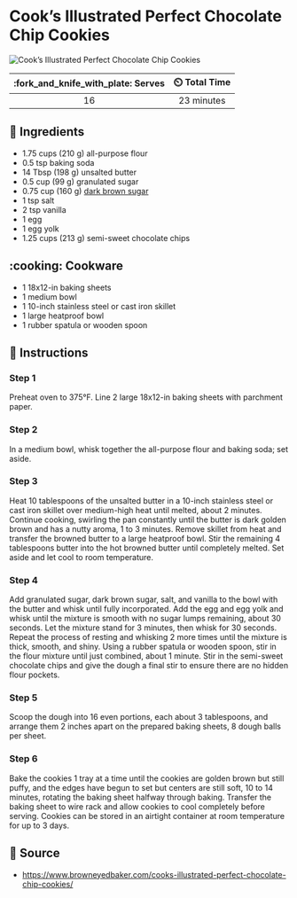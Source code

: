 # Cook’s Illustrated Perfect Chocolate Chip Cookies

![Cook’s Illustrated Perfect Chocolate Chip Cookies](../assets/images/cook’s-illustrated-perfect-chocolate-chip-cookies.jpg)

| :fork_and_knife_with_plate: Serves | :timer_clock: Total Time |
|:----------------------------------:|:-----------------------: |
| 16 | 23 minutes |

## :salt: Ingredients

- 1.75 cups (210 g) all-purpose flour
- 0.5 tsp baking soda
- 14 Tbsp (198 g) unsalted butter
- 0.5 cup (99 g) granulated sugar
- 0.75 cup (160 g) [dark brown sugar][1]
- 1 tsp salt
- 2 tsp vanilla
- 1 egg
- 1 egg yolk
- 1.25 cups (213 g) semi-sweet chocolate chips

## :cooking: Cookware

- 1 18x12-in baking sheets
- 1 medium bowl
- 1 10-inch stainless steel or cast iron skillet
- 1 large heatproof bowl
- 1 rubber spatula or wooden spoon

## :pencil: Instructions

### Step 1

Preheat oven to 375°F. Line 2 large 18x12-in baking sheets with parchment paper.

### Step 2

In a medium bowl, whisk together the all-purpose flour and baking soda; set aside.

### Step 3

Heat 10 tablespoons of the unsalted butter in a 10-inch stainless steel or cast iron skillet over medium-high heat
until melted, about 2 minutes. Continue cooking, swirling the pan constantly until the butter is dark golden brown and
has a nutty aroma, 1 to 3 minutes. Remove skillet from heat and transfer the browned butter to a large heatproof bowl.
Stir the remaining 4 tablespoons butter into the hot browned butter until completely melted. Set aside and let cool to
room temperature.

### Step 4

Add granulated sugar, dark brown sugar, salt, and vanilla to the bowl with the butter and whisk until fully
incorporated. Add the egg and egg yolk and whisk until the mixture is smooth with no sugar lumps remaining, about 30
seconds. Let the mixture stand for 3 minutes, then whisk for 30 seconds. Repeat the process of resting and whisking 2
more times until the mixture is thick, smooth, and shiny. Using a rubber spatula or wooden spoon, stir in the flour
mixture until just combined, about 1 minute. Stir in the semi-sweet chocolate chips and give the dough a final stir to
ensure there are no hidden flour pockets.

### Step 5

Scoop the dough into 16 even portions, each about 3 tablespoons, and arrange them 2 inches apart on the prepared baking
sheets, 8 dough balls per sheet.

### Step 6

Bake the cookies 1 tray at a time until the cookies are golden brown but still puffy, and the edges have begun to set
but centers are still soft, 10 to 14 minutes, rotating the baking sheet halfway through baking. Transfer the baking
sheet to wire rack and allow cookies to cool completely before serving. Cookies can be stored in an airtight container
at room temperature for up to 3 days.

## :link: Source

- <https://www.browneyedbaker.com/cooks-illustrated-perfect-chocolate-chip-cookies/>

[1]: <../ingredients/brown-sugar.md>

